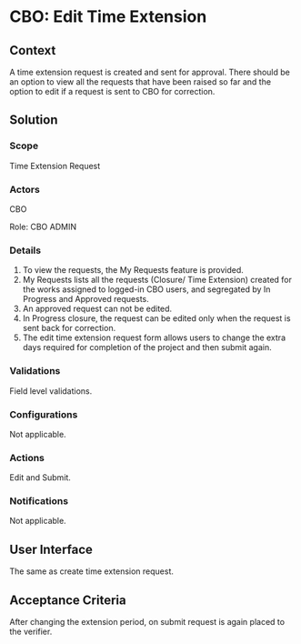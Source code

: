 # CBO: Edit Time Extension

## Context

A time extension request is created and sent for approval. There should be an option to view all the requests that have been raised so far and the option to edit if a request is sent to CBO for correction.

## Solution <a href="#solution" id="solution"></a>

### Scope <a href="#scope" id="scope"></a>

Time Extension Request

### Actors <a href="#actors" id="actors"></a>

CBO

Role: CBO ADMIN

### Details <a href="#details" id="details"></a>

1. To view the requests, the My Requests feature is provided.
2. My Requests lists all the requests (Closure/ Time Extension) created for the works assigned to logged-in CBO users, and segregated by In Progress and Approved requests.
3. An approved request can not be edited.
4. In Progress closure, the request can be edited only when the request is sent back for correction.
5. The edit time extension request form allows users to change the extra days required for completion of the project and then submit again.

### Validations <a href="#validations" id="validations"></a>

Field level validations.

### Configurations <a href="#configurations" id="configurations"></a>

Not applicable.

### Actions <a href="#actions" id="actions"></a>

Edit and Submit.

### Notifications <a href="#notifications" id="notifications"></a>

Not applicable.

## User Interface <a href="#userinterface" id="userinterface"></a>

The same as create time extension request.

## Acceptance Criteria <a href="#acceptancecriteria" id="acceptancecriteria"></a>

After changing the extension period, on submit request is again placed to the verifier.
